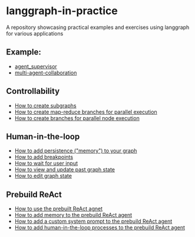 # langgraph-in-practice
A repository showcasing practical examples and exercises using langgraph for various applications

## Example: 

- [agent_supervisor](agent_supervisor.ipynb)
- [multi-agent-collaboration](multi-agent-collaboration.ipynb)

## Controllability

- [How to create subgraphs](How%20to%20create%20subgraphs.ipynb)
- [How to create map-reduce branches for parallel execution](How%20to%20create%20map-reduce%20branches%20for%20parallel%20execution.ipynb)
- [How to create branches for parallel node execution](How%20to%20create%20branches%20for%20parallel%20node%20execution.ipynb)

## Human-in-the-loop 

- [How to add persistence ("memory") to your graph](How%20to%20add%20persistence%20("memory")%20to%20your%20graph.ipynb)
- [How to add breakpoints](How%20to%20add%20breakpoints.ipynb)
- [How to wait for user input](/How%20to%20wait%20for%20user%20input.ipynb)
- [How to view and update past graph state](How%20to%20view%20and%20update%20past%20graph%20state.ipynb)
- [How to edit graph state](How%20to%20edit%20graph%20state.ipynb)


## Prebuild ReAct 

- [How to use the prebuilt ReAct agnet](How%20to%20use%20the%20prebuilt%20ReAct%20agnet.ipynb)
- [How to add memory to the prebuild ReAct agent](How%20to%20add%20memory%20to%20the%20prebuild%20ReAct%20agent.ipynb)
- [How to add a custom system prompt to the prebuild ReAct agent](How%20to%20add%20a%20custom%20system%20prompt%20to%20the%20prebuild%20ReAct%20agent.ipynb)
- [How to add human-in-the-loop processes to the prebuild ReAct agent](How%20to%20add%20human-in-the-loop%20processes%20to%20the%20prebuild%20ReAct%20agent.ipynb)
